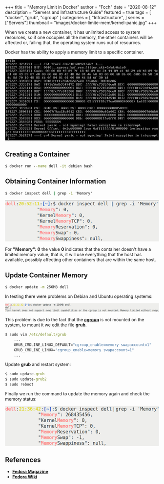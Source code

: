 +++
title = "Memory Limit in Docker"
author = "Fcch"
date = "2020-08-12"
description = "Servers and Infrastructure Guide"
featured = true
tags = [
    "docker",
    "grub",
    "cgroup"
]
categories = [
    "Infrastructure",
]
series = ["Servers"]
thumbnail = "images/docker-limite-mem/kernel-panic.jpg"
+++

When we create a new container, it has unlimited access to system resources, so if one occupies all the memory, the other containers will be affected or, failing that, the operating system runs out of resources.

Docker has the ability to apply a memory limit to a specific container.

<!--more-->

![](/images/docker-limite-mem/kernel-panic.jpg)

## Creating a Container

```cmd
$ docker run --name dell -it debian bash
```

## Obtaining Container Information

```cmd
$ docker inspect dell | grep -i 'Memory'
```

![](/images/docker-limite-mem/docker-memory.png)

For **"Memory": 0** the value **0**  indicates that the container doesn't have a limited memory value, that is, it will use everything that the host has available, possibly affecting other containers that are within the same host.

## Update Container Memory

```cmd
$ docker update -m 256MB dell
```

In testing there were problems on Debian and Ubuntu operating systems:

![](/images/docker-limite-mem/docker-kernel-fail.png)

This problem is due to the fact that the [**cgroup**](https://en.wikipedia.org/wiki/Cgroups) is not mounted on the system, to mount it we edit the file **grub**.

```cmd
$ sudo vim /etc/default/grub
    ...
    GRUB_CMDLINE_LINUX_DEFAULT="cgroup_enable=memory swapaccount=1"
    GRUB_CMDLINE_LINUX="cgroup_enable=memory swapaccount=1"
    ...
```

Update **grub** and restart system:

```cmd
$ sudo update-grub
$ sudo update-grub2
$ sudo reboot
```

Finally we run the command to update the memory again and check the memory status:

![](/images/docker-limite-mem/docker-update-mem.png)

## References

- [**Fedora Magazine**](https://fedoramagazine.org/docker-and-fedora-32/)
- [**Fedora Wiki**](https://fedoraproject.org/wiki/Changes/CGroupsV2)